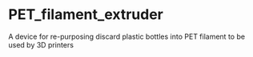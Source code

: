 # PET_filament_extruder
A device for re-purposing discard plastic bottles into PET filament to be used by 3D printers
